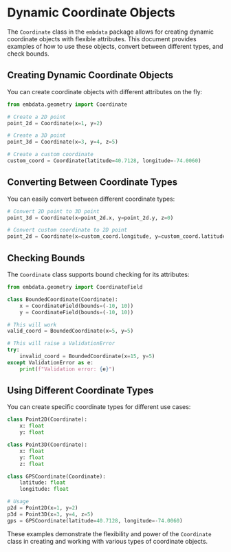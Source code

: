 # Dynamic Coordinate Objects

The `Coordinate` class in the `embdata` package allows for creating dynamic coordinate objects with flexible attributes. This document provides examples of how to use these objects, convert between different types, and check bounds.

## Creating Dynamic Coordinate Objects

You can create coordinate objects with different attributes on the fly:

```python
from embdata.geometry import Coordinate

# Create a 2D point
point_2d = Coordinate(x=1, y=2)

# Create a 3D point
point_3d = Coordinate(x=3, y=4, z=5)

# Create a custom coordinate
custom_coord = Coordinate(latitude=40.7128, longitude=-74.0060)
```

## Converting Between Coordinate Types

You can easily convert between different coordinate types:

```python
# Convert 2D point to 3D point
point_3d = Coordinate(x=point_2d.x, y=point_2d.y, z=0)

# Convert custom coordinate to 2D point
point_2d = Coordinate(x=custom_coord.longitude, y=custom_coord.latitude)
```

## Checking Bounds

The `Coordinate` class supports bound checking for its attributes:

```python
from embdata.geometry import CoordinateField

class BoundedCoordinate(Coordinate):
    x = CoordinateField(bounds=(-10, 10))
    y = CoordinateField(bounds=(-10, 10))

# This will work
valid_coord = BoundedCoordinate(x=5, y=5)

# This will raise a ValidationError
try:
    invalid_coord = BoundedCoordinate(x=15, y=5)
except ValidationError as e:
    print(f"Validation error: {e}")
```

## Using Different Coordinate Types

You can create specific coordinate types for different use cases:

```python
class Point2D(Coordinate):
    x: float
    y: float

class Point3D(Coordinate):
    x: float
    y: float
    z: float

class GPSCoordinate(Coordinate):
    latitude: float
    longitude: float

# Usage
p2d = Point2D(x=1, y=2)
p3d = Point3D(x=3, y=4, z=5)
gps = GPSCoordinate(latitude=40.7128, longitude=-74.0060)
```

These examples demonstrate the flexibility and power of the `Coordinate` class in creating and working with various types of coordinate objects.
